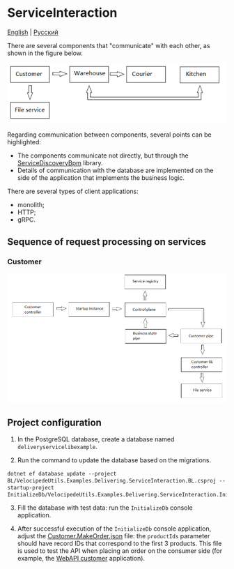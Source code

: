 # ServiceInteraction

[English](README.md) | [Русский](README.ru.md)

There are several components that "communicate" with each other, as shown in the figure below.

![ServiceInteraction](../../docs/img/examples/ServiceInteraction.png)

Regarding communication between components, several points can be highlighted:
- The components communicate not directly, but through the [ServiceDiscoveryBpm](../../../src/Shared/ServiceDiscoveryBpm/README.md) library.
- Details of communication with the database are implemented on the side of the application that implements the business logic.

There are several types of client applications:
- monolith;
- HTTP;
- gRPC.

## Sequence of request processing on services

### Customer

![ServiceInteraction_CustomerService](../../docs/img/examples/ServiceInteraction_CustomerService.png)

## Project configuration

1. In the PostgreSQL database, create a database named `deliveryservicelibexample`.

2. Run the command to update the database based on the migrations.

```
dotnet ef database update --project BL/VelocipedeUtils.Examples.Delivering.ServiceInteraction.BL.csproj --startup-project InitializeDb/VelocipedeUtils.Examples.Delivering.ServiceInteraction.InitializeDb.csproj
```

3. Fill the database with test data: run the `InitializeDb` console application.

4. After successful execution of the `InitializeDb` console application, adjust the [Customer.MakeOrder.json](JsonRequestTemplates\Customer.MakeOrder.json) file: the `productIds` parameter should have record IDs that correspond to the first 3 products. This file is used to test the API when placing an order on the consumer side (for example, the [WebAPI customer](Webapi/customer/README.md) application).

